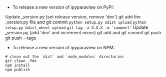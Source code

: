 - To release a new version of ipyparaview on PyPI:

Update _version.py (set release version, remove 'dev')
git add the _version.py file and git commit
`python setup.py sdist upload`
`python setup.py bdist_wheel upload`
`git tag -a X.X.X -m 'comment'`
Update _version.py (add 'dev' and increment minor)
git add and git commit
git push
git push --tags

- To release a new version of ipyparaview on NPM:

```
# clean out the `dist` and `node_modules` directories
git clean -fdx
npm install
npm publish
```
